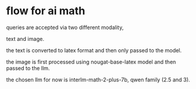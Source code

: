 # flow for ai math


queries are accepted via two different modality, 

text and image. 

the text is converted to latex format and then only passed to the model. 

the image is first processed using nougat-base-latex model and then passed to the llm.


the chosen llm for now is interlm-math-2-plus-7b, qwen family (2.5 and 3).




